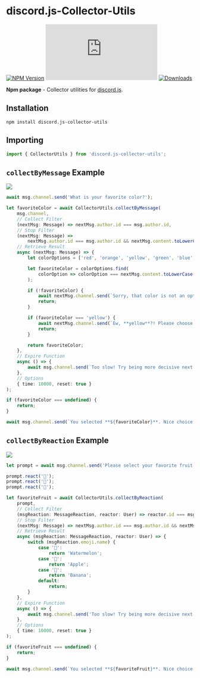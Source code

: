 # discord.js-Collector-Utils

[![NPM Version](https://img.shields.io/npm/v/discord.js-collector-utils.svg?maxAge=3600)](https://www.npmjs.com/package/discord.js-collector-utils)
[![discord.js Version](https://img.shields.io/npm/dependency-version/discord.js-collector-utils/peer/discord.js)](https://discord.js.org/)
[![Downloads](https://img.shields.io/npm/dt/discord.js-collector-utils.svg?maxAge=3600)](https://www.npmjs.com/package/discord.js-collector-utils)

**Npm package** - Collector utilities for [discord.js](https://github.com/discordjs/discord.js/).

## Installation

`npm install discord.js-collector-utils`

## Importing

```typescript
import { CollectorUtils } from 'discord.js-collector-utils';
```

## `collectByMessage` Example

![](https://i.imgur.com/AOFApbY.png)

```typescript
await msg.channel.send('What is your favorite color?');

let favoriteColor = await CollectorUtils.collectByMessage(
    msg.channel,
    // Collect Filter
    (nextMsg: Message) => nextMsg.author.id === msg.author.id,
    // Stop Filter
    (nextMsg: Message) =>
        nextMsg.author.id === msg.author.id && nextMsg.content.toLowerCase() === 'stop',
    // Retrieve Result
    async (nextMsg: Message) => {
        let colorOptions = ['red', 'orange', 'yellow', 'green', 'blue', 'purple'];

        let favoriteColor = colorOptions.find(
            colorOption => colorOption === nextMsg.content.toLowerCase()
        );

        if (!favoriteColor) {
            await nextMsg.channel.send(`Sorry, that color is not an option.`);
            return;
        }

        if (favoriteColor === 'yellow') {
            await nextMsg.channel.send(`Ew, **yellow**?! Please choose a better color.`);
            return;
        }

        return favoriteColor;
    },
    // Expire Function
    async () => {
        await msg.channel.send(`Too slow! Try being more decisive next time.`);
    },
    // Options
    { time: 10000, reset: true }
);

if (favoriteColor === undefined) {
    return;
}

await msg.channel.send(`You selected **${favoriteColor}**. Nice choice!`);
```

## `collectByReaction` Example

![](https://i.imgur.com/Vo9kXeI.png)

```typescript
let prompt = await msg.channel.send('Please select your favorite fruit!');

prompt.react('🍉');
prompt.react('🍎');
prompt.react('🍌');

let favoriteFruit = await CollectorUtils.collectByReaction(
    prompt,
    // Collect Filter
    (msgReaction: MessageReaction, reactor: User) => reactor.id === msg.author.id,
    // Stop Filter
    (nextMsg: Message) => nextMsg.author.id === msg.author.id && nextMsg.content === 'stop',
    // Retrieve Result
    async (msgReaction: MessageReaction, reactor: User) => {
        switch (msgReaction.emoji.name) {
            case '🍉':
                return 'Watermelon';
            case '🍎':
                return 'Apple';
            case '🍌':
                return 'Banana';
            default:
                return;
        }
    },
    // Expire Function
    async () => {
        await msg.channel.send('Too slow! Try being more decisive next time.');
    },
    // Options
    { time: 10000, reset: true }
);

if (favoriteFruit === undefined) {
    return;
}

await msg.channel.send(`You selected **${favoriteFruit}**. Nice choice!`);
```
